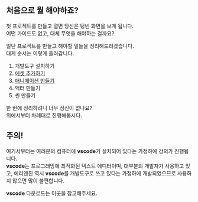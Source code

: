 ## 처음으로 뭘 해야하죠?

첫 프로젝트를 만들고 열면 당신은 텅빈 화면을 보게 됩니다.  
어떤 가이드도 없고, 대체 무엇을 해야하는 걸까요?

일단 프로젝트를 만들고 해야할 일들을 정리해드리겠습니다.  
대게 순서는 이렇게 흘러갑니다.

1. 개발도구 설치하기
2. [에셋 추가하기](./add-assets)
3. [애니메이션 만들기](./add-animations)
4. 액터 만들기
5. 씬 만들기

한 번에 정리하려니 너무 정신이 없나요?  
위에서부터 차례대로 진행해봅시다.

## 주의!

여기서부터는 여러분의 컴퓨터에 **vscode**가 설치되어 있다는 가정하에 강의가 진행됩니다.  
**vscode**는 프로그래밍에 최적화된 텍스트 에디터이며, 대부분의 개발자가 사용하고 있고, 에리엔진 역시 **vscode**를 개발도구로 쓰고 있다는 가정하에 개발되었으므로 사용하지 않으면 많이 불편합니다.

**vscode** 다운로드는 이곳을 참고해주세요.